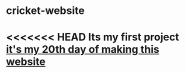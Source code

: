 # cricket-website
<<<<<<< HEAD
Its my first project <br> <b><u>it's my 20th day of making this website</u></b>
=======

